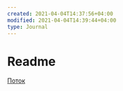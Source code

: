 ```yaml
---
created: 2021-04-04T14:37:56+04:00
modified: 2021-04-04T14:39:44+04:00
type: Journal
---
```


# Readme

[Поток](./Поток.md)
